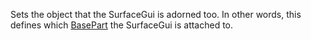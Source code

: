 Sets the object that the SurfaceGui is adorned too. In other words, this defines which [BasePart](https://developer.roblox.com/en-us/api-reference/class/BasePart) the SurfaceGui is attached to.